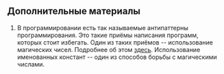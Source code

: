 ## Дополнительные материалы

1. В программировании есть так называемые антипаттерны программирования. Это такие приёмы написания программ, которых стоит избегать. Один из таких приёмов -- использование магических чисел. Подробнее об этом [здесь](https://ru.wikipedia.org/wiki/%D0%9C%D0%B0%D0%B3%D0%B8%D1%87%D0%B5%D1%81%D0%BA%D0%BE%D0%B5_%D1%87%D0%B8%D1%81%D0%BB%D0%BE_(%D0%BF%D1%80%D0%BE%D0%B3%D1%80%D0%B0%D0%BC%D0%BC%D0%B8%D1%80%D0%BE%D0%B2%D0%B0%D0%BD%D0%B8%D0%B5)). Использование именованных констант -- один из способов борьбы с магическими числами.